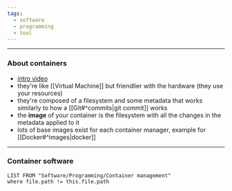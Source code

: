 ```yaml
---
tags:
  - software
  - programming
  - tool
---
```

---

### About containers

- [intro video](https://www.youtube.com/watch?v=J0NuOlA2xDc&ab_channel=Coderized)
- they're like [[Virtual Machine]] but friendlier with the hardware (they use your resources)
- they're composed of a filesystem and some metadata that works similarly to how a [[Git#^commits|git commit]] works
- the **image** of your container is the filesystem with all the changes in the metadata applied to it
- lots of base images exist for each container manager, example for [[Docker#^images|docker]]

---

### Container software

```dataview
LIST FROM "Software/Programming/Container management"
where file.path != this.file.path
```